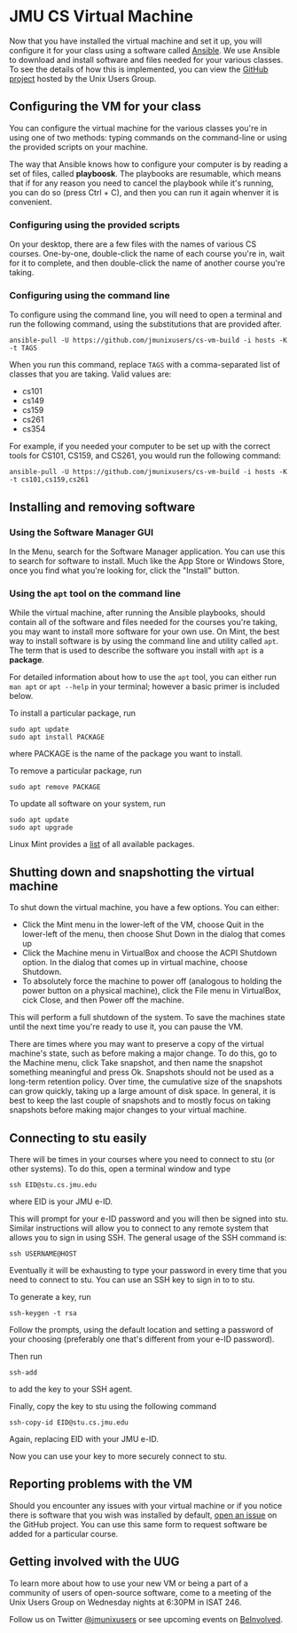 # JMU CS Virtual Machine

Now that you have installed the virtual machine and set it up, you will configure
it for your class using a software called [Ansible](https://ansible.com).
We use Ansible to download and install software and files needed for your various
classes. To see the details of how this is implemented, you can view the
[GitHub project](https://github.com/jmunixusers/cs-vm-build) hosted by the
Unix Users Group.

## Configuring the VM for your class

You can configure the virtual machine for the various classes you're in using
one of two methods: typing commands on the command-line or using the provided
scripts on your machine.

The way that Ansible knows how to configure your
computer is by reading a set of files, called **playboosk**.
The playbooks are resumable, which means that if for any reason you need to cancel
the playbook while it's running, you can do so (press Ctrl + C), and then you can
run it again whenver it is convenient.

### Configuring using the provided scripts

On your desktop, there are a few files with the names of various CS courses.
One-by-one, double-click the name of each course you're in, wait for it to
complete, and then double-click the name of another course you're taking.

### Configuring using the command line

To configure using the command line, you will need to open a terminal and run
the following command, using the substitutions that are provided after.

```
ansible-pull -U https://github.com/jmunixusers/cs-vm-build -i hosts -K -t TAGS
```

When you run this command, replace `TAGS` with a comma-separated list of classes
that you are taking. Valid values are:

- cs101
- cs149
- cs159
- cs261
- cs354

For example, if you needed your computer to be set up with the correct tools for
CS101, CS159, and CS261, you would run the following command:

```
ansible-pull -U https://github.com/jmunixusers/cs-vm-build -i hosts -K -t cs101,cs159,cs261
```

## Installing and removing software

### Using the Software Manager GUI

In the Menu, search for the Software Manager application. You can use this to
search for software to install. Much like the App Store or Windows Store, once
you find what you're looking for, click the "Install" button.

### Using the `apt` tool on the command line

While the virtual machine, after running the Ansible playbooks, should contain
all of the software and files needed for the courses you're taking, you may want
to install more software for your own use. On Mint, the best way to install
software is by using the command line and utility called `apt`. The term that
is used to describe the software you install with `apt` is a **package**.

For detailed information about how to use the `apt` tool, you can either run
`man apt` or `apt --help` in your terminal; however a basic primer is included
below.

To install a particular package, run

```
sudo apt update
sudo apt install PACKAGE
```

where PACKAGE is the name of the package you want to install.

To remove a particular package, run

```
sudo apt remove PACKAGE
```

To update all software on your system, run

```
sudo apt update
sudo apt upgrade
```

Linux Mint provides a [list](http://packages.linuxmint.com/list.php?release=Sylvia)
of all available packages.

## Shutting down and snapshotting the virtual machine

To shut down the virtual machine, you have a few options. You can either:

- Click the Mint menu in the lower-left of the VM, choose Quit in the lower-left
of the menu, then choose Shut Down in the dialog that comes up
- Click the Machine menu in VirtualBox and choose the ACPI Shutdown option. In
the dialog that comes up in virtual machine, choose Shutdown.
- To absolutely force the machine to power off (analogous to holding the power
button on a physical machine), click the File menu in VirtualBox, cick Close,
and then Power off the machine.

This will perform a full shutdown of the system. To save the machines state until
the next time you're ready to use it, you can pause the VM.

There are times where you may want to preserve a copy of the virtual machine's
state, such as before making a major change. To do this, go to the Machine menu,
click Take snapshot, and then name the snapshot something meaningful and press Ok.
Snapshots should not be used as a long-term retention policy. Over time, the
cumulative size of the snapshots can grow quickly, taking up a large amount of
disk space. In general, it is best to keep the last couple of snapshots and to
mostly focus on taking snapshots before making major changes to your virtual
machine.

## Connecting to stu easily

There will be times in your courses where you need to connect to stu (or other
systems). To do this, open a terminal window and type

```
ssh EID@stu.cs.jmu.edu
```

where EID is your JMU e-ID.

This will prompt for your e-ID password and you will then be signed into stu.
Similar instructions will allow you to connect to any remote system that allows
you to sign in using SSH. The general usage of the SSH command is:

```
ssh USERNAME@HOST
```

Eventually it will be exhausting to type your password in every time that you
need to connect to stu. You can use an SSH key to sign in to to stu.

To generate a key, run

```
ssh-keygen -t rsa
```

Follow the prompts, using the default location and setting a password of your
choosing (preferably one that's different from your e-ID password).

Then run

```
ssh-add
```

to add the key to your SSH agent.

Finally, copy the key to stu using the following command

```
ssh-copy-id EID@stu.cs.jmu.edu
```

Again, replacing EID with your JMU e-ID.

Now you can use your key to more securely connect to stu.

## Reporting problems with the VM

Should you encounter any issues with your virtual machine or if you notice
there is software that you wish was installed by default,
[open an issue](https://github.com/jmunixusers/cs-vm-build/issues/new) on the
GitHub project. You can use this same form to request software be added for a
particular course.

## Getting involved with the UUG

To learn more about how to use your new VM or being a part of a community of
users of open-source software, come to a meeting of the Unix Users Group on
Wednesday nights at 6:30PM in ISAT 246.

Follow us on Twitter [@jmunixusers](https://twitter.com/jmunixusers) or see
upcoming events on [BeInvolved](https://beinvolved.jmu.edu/organization/uug).

